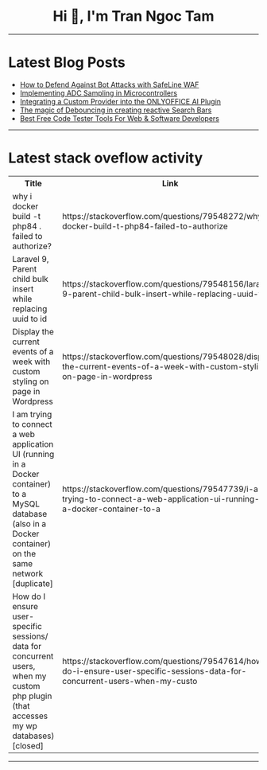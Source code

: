 <h1 align="center">Hi 👋, I'm Tran Ngoc Tam</h1>

---

# Latest Blog Posts 
<!-- BLOG-POST-LIST:START -->
- [How to Defend Against Bot Attacks with SafeLine WAF](https://dev.to/carrie_luo1/how-to-defend-against-bot-attacks-with-safeline-waf-2m3c)
- [Implementing ADC Sampling in Microcontrollers](https://dev.to/carolineee/implementing-adc-sampling-in-microcontrollers-3f0l)
- [Integrating a Custom Provider into the ONLYOFFICE AI Plugin](https://dev.to/onlyoffice/integrating-a-custom-provider-into-the-onlyoffice-ai-plugin-4do6)
- [The magic of Debouncing in creating reactive Search Bars](https://dev.to/mmvergara/the-magic-of-debouncing-in-creating-reactive-search-bars-2h8c)
- [Best Free Code Tester Tools For Web &amp; Software Developers](https://dev.to/keploy/best-free-code-tester-tools-for-web-software-developers-2gm4)
<!-- BLOG-POST-LIST:END -->

---

# Latest stack oveflow activity
<table>
  <tr><th>Title</th><th>Link</th></tr>
  <!-- STACKOVERFLOW:START --><tr><td>why i docker build -t php84 . failed to authorize?</td><td>https://stackoverflow.com/questions/79548272/why-i-docker-build-t-php84-failed-to-authorize</td></tr><tr><td>Laravel 9, Parent child bulk insert while replacing uuid to id</td><td>https://stackoverflow.com/questions/79548156/laravel-9-parent-child-bulk-insert-while-replacing-uuid-to-id</td></tr><tr><td>Display the current events of a week with custom styling on page in Wordpress</td><td>https://stackoverflow.com/questions/79548028/display-the-current-events-of-a-week-with-custom-styling-on-page-in-wordpress</td></tr><tr><td>I am trying to connect a web application UI &lpar;running in a Docker container&rpar; to a MySQL database &lpar;also in a Docker container&rpar; on the same network [duplicate]</td><td>https://stackoverflow.com/questions/79547739/i-am-trying-to-connect-a-web-application-ui-running-in-a-docker-container-to-a</td></tr><tr><td>How do I ensure user-specific sessions/ data for concurrent users, when my custom php plugin &lpar;that accesses my wp databases&rpar; [closed]</td><td>https://stackoverflow.com/questions/79547614/how-do-i-ensure-user-specific-sessions-data-for-concurrent-users-when-my-custo</td></tr><!-- STACKOVERFLOW:END -->
</table>

---


